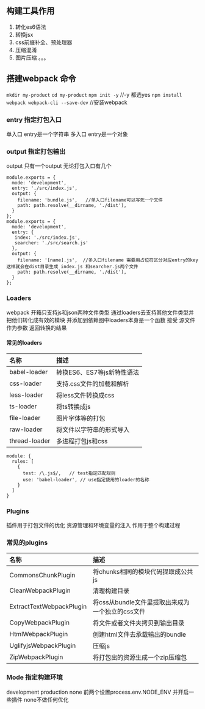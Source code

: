 ## 构建工具作用
 1. 转化es6语法
 2. 转换jsx
 3. css前缀补全、预处理器
 4. 压缩混淆
 5. 图片压缩
 。。。
## 搭建webpack 命令
`mkdir my-product`
`cd my-product`
`npm init -y`  //-y 都选yes
`npm install webpack webpack-cli --save-dev` //安装webpack
### entry 指定打包入口
 单入口 entry是一个字符串 
 多入口 entry是一个对象
### output 指定打包输出 
 output 只有一个output 无论打包入口有几个
 
```
module.exports = {
  mode: 'development',
  entry: './src/index.js',
  output: {
    filename: 'bundle.js',   //单入口filename可以写死一个文件
    path: path.resolve(__dirname, './dist'),
  }
};
module.exports = {
  mode: 'development',
  entry: {
   index: './src/index.js',
   searcher: './src/search.js'
  },
  output: {
    filename: '[name].js',  //多入口filename 需要用占位符区分对应entry的key 这样就会在dist目录生成 index.js 和searcher.js两个文件
    path: path.resolve(__dirname, './dist'),
  }
};
```
### Loaders
webpack 开箱只支持js和json两种文件类型 通过loaders去支持其他文件类型并把他们转化成有效的模块 并添加到依赖图中loaders本身是一个函数 接受
源文件作为参数 返回转换的结果

#### 常见的loaders


|名称| 描述 |
|:--|:--|
| babel-loader | 转换ES6、ES7等js新特性语法 |
| css-loader | 支持.css文件的加载和解析 |
| less-loader |将less文件转换成css |
|ts-loader|将ts转换成js
|file-loader|图片字体等的打包
|raw-loader|将文件以字符串的形式导入
|thread-loader|多进程打包js和css
```
module: {
  rules: [
    {
      test: /\.js$/,   // test指定匹配规则
      use: 'babel-loader', // use指定使用的loader的名称
    }
  ]
}
```
### Plugins

插件用于打包文件的优化 资源管理和环境变量的注入 作用于整个构建过程

### 常见的plugins 
名称|描述
:--|:--
CommonsChunkPlugin|将chunks相同的模块代码提取成公共js
CleanWebpackPlugin|清理构建目录
ExtractTextWebpackPlugin|将css从bundle文件里提取出来成为一个独立的css文件
CopyWebpackPlugin|将文件或者文件夹拷贝到输出目录
HtmlWebpackPlugin|创建html文件去承载输出的bundle
UglifyjsWebpackPlugin|压缩js
ZipWebpackPlugin|将打包出的资源生成一个zip压缩包
### Mode 指定构建环境 
development production none 前两个设置process.env.NODE_ENV 并开启一些插件 none不做任何优化
